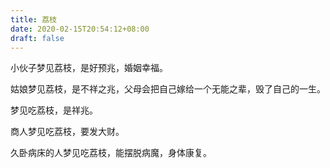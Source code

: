 ```yaml
---
title: 荔枝
date: 2020-02-15T20:54:12+08:00
draft: false
---
```


小伙子梦见荔枝，是好预兆，婚姻幸福。



姑娘梦见荔枝，是不祥之兆，父母会把自己嫁给一个无能之辈，毁了自己的一生。



梦见吃荔枝，是祥兆。



商人梦见吃荔枝，要发大财。



久卧病床的人梦见吃荔枝，能摆脱病魔，身体康复。

